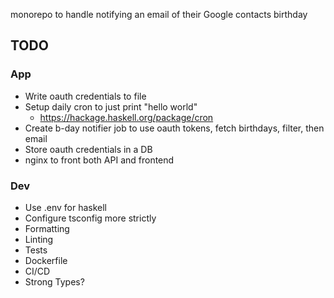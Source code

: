 monorepo to handle notifying an email of their Google contacts birthday

## TODO

### App

- Write oauth credentials to file
- Setup daily cron to just print "hello world"
  - https://hackage.haskell.org/package/cron
- Create b-day notifier job to use oauth tokens, fetch birthdays, filter, then email
- Store oauth credentials in a DB
- nginx to front both API and frontend

### Dev

- Use .env for haskell
- Configure tsconfig more strictly
- Formatting
- Linting
- Tests
- Dockerfile
- CI/CD
- Strong Types?
